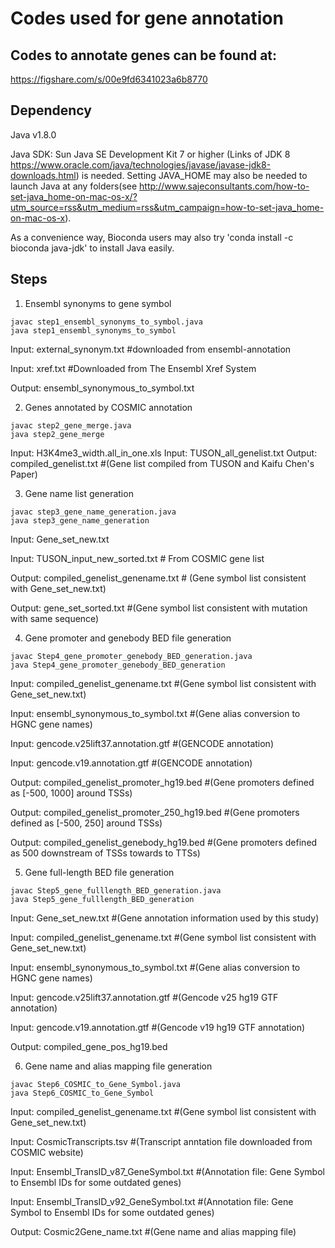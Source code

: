 # Codes used for gene annotation

## Codes to annotate genes can be found at:

https://figshare.com/s/00e9fd6341023a6b8770

## Dependency

Java v1.8.0

Java SDK: Sun Java SE Development Kit 7 or higher (Links of JDK 8 https://www.oracle.com/java/technologies/javase/javase-jdk8-downloads.html) is needed. Setting JAVA_HOME may also be needed to launch Java at any folders(see http://www.sajeconsultants.com/how-to-set-java_home-on-mac-os-x/?utm_source=rss&utm_medium=rss&utm_campaign=how-to-set-java_home-on-mac-os-x).

As a convenience way, Bioconda users may also try 'conda install -c bioconda java-jdk' to install Java easily.

## Steps

1. Ensembl synonyms to gene symbol
```
javac step1_ensembl_synonyms_to_symbol.java
java step1_ensembl_synonyms_to_symbol
```

  Input: external_synonym.txt #downloaded from ensembl-annotation
  
  Input: xref.txt #Downloaded from The Ensembl Xref System
  
  Output: ensembl_synonymous_to_symbol.txt


2. Genes annotated by COSMIC annotation
```
javac step2_gene_merge.java
java step2_gene_merge
```
Input: H3K4me3_width.all_in_one.xls
Input: TUSON_all_genelist.txt
Output: compiled_genelist.txt #(Gene list compiled from TUSON and Kaifu Chen's Paper)

3. Gene name list generation
```
javac step3_gene_name_generation.java
java step3_gene_name_generation
```
  Input: Gene_set_new.txt

  Input: TUSON_input_new_sorted.txt # From COSMIC gene list
  
  Output: compiled_genelist_genename.txt # (Gene symbol list consistent with Gene_set_new.txt)
  
  Output: gene_set_sorted.txt #(Gene symbol list consistent with mutation with same sequence)

4. Gene promoter and genebody BED file generation
```
javac Step4_gene_promoter_genebody_BED_generation.java
java Step4_gene_promoter_genebody_BED_generation
```
  Input: compiled_genelist_genename.txt #(Gene symbol list consistent with Gene_set_new.txt)
  
  Input: ensembl_synonymous_to_symbol.txt #(Gene alias conversion to HGNC gene names)
  
  Input: gencode.v25lift37.annotation.gtf #(GENCODE annotation)
  
  Input: gencode.v19.annotation.gtf #(GENCODE annotation)

  Output: compiled_genelist_promoter_hg19.bed #(Gene promoters defined as [-500, 1000] around TSSs)

  Output: compiled_genelist_promoter_250_hg19.bed #(Gene promoters defined as [-500, 250] around TSSs)

  Output: compiled_genelist_genebody_hg19.bed #(Gene promoters defined as 500 downstream of TSSs towards to TTSs)


5. Gene full-length BED file generation
```
javac Step5_gene_fulllength_BED_generation.java
java Step5_gene_fulllength_BED_generation
```

  Input: Gene_set_new.txt #(Gene annotation information used by this study)
  
  Input: compiled_genelist_genename.txt #(Gene symbol list consistent with Gene_set_new.txt)
  
  Input: ensembl_synonymous_to_symbol.txt #(Gene alias conversion to HGNC gene names)
  
  Input: gencode.v25lift37.annotation.gtf #(Gencode v25 hg19 GTF annotation)
  
  Input: gencode.v19.annotation.gtf #(Gencode v19 hg19 GTF annotation)

  Output: compiled_gene_pos_hg19.bed

6. Gene name and alias mapping file generation
```
javac Step6_COSMIC_to_Gene_Symbol.java
java Step6_COSMIC_to_Gene_Symbol
```
  Input: compiled_genelist_genename.txt #(Gene symbol list consistent with Gene_set_new.txt)
  
  Input: CosmicTranscripts.tsv #(Transcript anntation file downloaded from COSMIC website)
  
  Input: Ensembl_TransID_v87_GeneSymbol.txt #(Annotation file: Gene Symbol to Ensembl IDs for some outdated genes)
  
  Input: Ensembl_TransID_v92_GeneSymbol.txt #(Annotation file: Gene Symbol to Ensembl IDs for some outdated genes)
  
  Output: Cosmic2Gene_name.txt #(Gene name and alias mapping file)